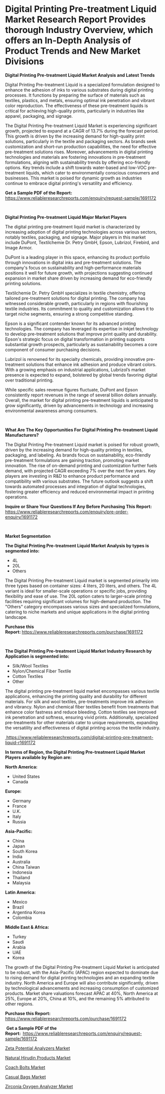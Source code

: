 <p><h1>Digital Printing Pre-treatment Liquid Market Research Report Provides thorough Industry Overview, which offers an In-Depth Analysis of Product Trends and New Market Divisions</h1></p><p><strong>Digital Printing Pre-treatment Liquid Market Analysis and Latest Trends</strong></p>
<p><p>Digital Printing Pre-treatment Liquid is a specialized formulation designed to enhance the adhesion of inks to various substrates during digital printing processes. It functions by preparing the surface of materials such as textiles, plastics, and metals, ensuring optimal ink penetration and vibrant color reproduction. The effectiveness of these pre-treatment liquids is critical for achieving high-quality prints, particularly in industries like apparel, packaging, and signage.</p><p>The Digital Printing Pre-treatment Liquid Market is experiencing significant growth, projected to expand at a CAGR of 13.7% during the forecast period. This growth is driven by the increasing demand for high-quality print solutions, particularly in the textile and packaging sectors. As brands seek customization and short-run production capabilities, the need for effective pre-treatment solutions rises. Moreover, advancements in digital printing technologies and materials are fostering innovations in pre-treatment formulations, aligning with sustainability trends by offering eco-friendly options. Key trends include a shift towards water-based and low-VOC pre-treatment liquids, which cater to environmentally conscious consumers and businesses. This market is poised for dynamic growth as industries continue to embrace digital printing's versatility and efficiency.</p></p>
<p><strong>Get a Sample PDF of the Report:&nbsp;</strong> <a href="https://www.reliableresearchreports.com/enquiry/request-sample/1691172?utm_campaign=16&utm_medium=2&utm_source=Github&utm_content=ia&utm_term=17102024&utm_id=digital-printing-pre-treatment-liquid">https://www.reliableresearchreports.com/enquiry/request-sample/1691172</a></p>
<p>&nbsp;</p>
<p><strong>Digital Printing Pre-treatment Liquid Major Market Players</strong></p>
<p><p>The digital printing pre-treatment liquid market is characterized by increasing adoption of digital printing technologies across various sectors, notably textiles, packaging, and signage. Major players in this market include DuPont, Textilchemie Dr. Petry GmbH, Epson, Lubrizol, Firebird, and Image Armor.</p><p>DuPont is a leading player in this space, enhancing its product portfolio through innovations in digital inks and pre-treatment solutions. The company's focus on sustainability and high-performance materials positions it well for future growth, with projections suggesting continued expansion in market share driven by increasing demand for eco-friendly printing solutions.</p><p>Textilchemie Dr. Petry GmbH specializes in textile chemistry, offering tailored pre-treatment solutions for digital printing. The company has witnessed considerable growth, particularly in regions with flourishing textile industries. Its commitment to quality and customization allows it to target niche segments, ensuring a strong competitive standing.</p><p>Epson is a significant contender known for its advanced printing technologies. The company has leveraged its expertise in inkjet technology to develop pre-treatment solutions that improve print quality and durability. Epson's strategic focus on digital transformation in printing supports substantial growth prospects, particularly as sustainability becomes a core component of consumer purchasing decisions.</p><p>Lubrizol is renowned for its specialty chemicals, providing innovative pre-treatment solutions that enhance ink adhesion and produce vibrant colors. With a growing emphasis on industrial applications, Lubrizol’s market presence is expected to expand, bolstered by global trends favoring digital over traditional printing.</p><p>While specific sales revenue figures fluctuate, DuPont and Epson consistently report revenues in the range of several billion dollars annually. Overall, the market for digital printing pre-treatment liquids is anticipated to grow significantly, driven by advancements in technology and increasing environmental awareness among consumers.</p></p>
<p>&nbsp;</p>
<p><strong>What Are The Key Opportunities For Digital Printing Pre-treatment Liquid Manufacturers?</strong></p>
<p><p>The Digital Printing Pre-treatment Liquid market is poised for robust growth, driven by the increasing demand for high-quality printing in textiles, packaging, and labeling. As brands focus on sustainability, eco-friendly pre-treatment formulations are gaining traction, promoting market innovation. The rise of on-demand printing and customization further fuels demand, with projected CAGR exceeding 7% over the next five years. Key players are investing in R&D to enhance product performance and compatibility with various substrates. The future outlook suggests a shift towards automated processes and integration of digital technologies, fostering greater efficiency and reduced environmental impact in printing operations.</p></p>
<p><strong>Inquire or Share Your Questions If Any Before Purchasing This Report:</strong> <a href="https://www.reliableresearchreports.com/enquiry/pre-order-enquiry/1691172?utm_campaign=16&utm_medium=2&utm_source=Github&utm_content=ia&utm_term=17102024&utm_id=digital-printing-pre-treatment-liquid">https://www.reliableresearchreports.com/enquiry/pre-order-enquiry/1691172</a></p>
<p>&nbsp;</p>
<p><strong>Market Segmentation</strong></p>
<p><strong>The Digital Printing Pre-treatment Liquid Market Analysis by types is segmented into:</strong></p>
<p><ul><li>4L</li><li>20L</li><li>Others</li></ul></p>
<p><p>The Digital Printing Pre-treatment Liquid market is segmented primarily into three types based on container sizes: 4 liters, 20 liters, and others. The 4L variant is ideal for smaller-scale operations or specific jobs, providing flexibility and ease of use. The 20L option caters to larger-scale printing facilities requiring significant volumes for high-demand production. The "Others" category encompasses various sizes and specialized formulations, catering to niche markets and unique applications in the digital printing landscape.</p></p>
<p><strong>Purchase this Report:&nbsp;</strong><a href="https://www.reliableresearchreports.com/purchase/1691172?utm_campaign=16&utm_medium=2&utm_source=Github&utm_content=ia&utm_term=17102024&utm_id=digital-printing-pre-treatment-liquid">https://www.reliableresearchreports.com/purchase/1691172</a></p>
<p>&nbsp;</p>
<p><strong>The Digital Printing Pre-treatment Liquid Market Industry Research by Application is segmented into:</strong></p>
<p><ul><li>Silk/Wool Textiles</li><li>Nylon/Chemical Fiber Textile</li><li>Cotton Textiles</li><li>Other</li></ul></p>
<p><p>The digital printing pre-treatment liquid market encompasses various textile applications, enhancing the printing quality and durability for different materials. For silk and wool textiles, pre-treatments improve ink adhesion and vibrancy. Nylon and chemical fiber textiles benefit from treatments that enhance color fastness and reduce bleeding. Cotton textiles see improved ink penetration and softness, ensuring vivid prints. Additionally, specialized pre-treatments for other materials cater to unique requirements, expanding the versatility and effectiveness of digital printing across the textile industry.</p></p>
<p><a href="https://www.reliableresearchreports.com/digital-printing-pre-treatment-liquid-r1691172?utm_campaign=16&utm_medium=2&utm_source=Github&utm_content=ia&utm_term=17102024&utm_id=digital-printing-pre-treatment-liquid">&nbsp;https://www.reliableresearchreports.com/digital-printing-pre-treatment-liquid-r1691172</a></p>
<p><strong>In terms of Region, the Digital Printing Pre-treatment Liquid Market Players available by Region are:</strong></p>
<p>
    <p> <strong> North America: </strong>
        <ul>
            <li>United States</li>
            <li>Canada</li>
        </ul>
        </p> 
    <p> <strong> Europe: </strong>
        <ul>
            <li>Germany</li>
            <li>France</li>
            <li>U.K.</li>
            <li>Italy</li>
            <li>Russia</li>
        </ul>
        </p> 
    <p> <strong> Asia-Pacific: </strong>
        <ul>
            <li>China</li>
            <li>Japan</li>
            <li>South Korea</li>
            <li>India</li>
            <li>Australia</li>
            <li>China Taiwan</li>
            <li>Indonesia</li>
            <li>Thailand</li>
            <li>Malaysia</li>
        </ul>
        </p> 
    <p> <strong> Latin America: </strong>
        <ul>
            <li>Mexico</li>
            <li>Brazil</li>
            <li>Argentina Korea</li>
            <li>Colombia</li>
        </ul>
        </p> 
    <p> <strong> Middle East & Africa: </strong>
        <ul>
            <li>Turkey</li>
            <li>Saudi</li>
            <li>Arabia</li>
            <li>UAE</li>
            <li>Korea</li>
        </ul>
    </p>
    </p>
<p><p>The growth of the Digital Printing Pre-treatment Liquid Market is anticipated to be robust, with the Asia-Pacific (APAC) region expected to dominate due to rising demand for digital printing technologies and an expanding textile industry. North America and Europe will also contribute significantly, driven by technological advancements and increasing consumption of customized products. Market share valuations forecast APAC at 40%, North America at 25%, Europe at 20%, China at 10%, and the remaining 5% attributed to other regions.</p></p>
<p><strong>Purchase this Report: </strong><a href="https://www.reliableresearchreports.com/purchase/1691172?utm_campaign=16&utm_medium=2&utm_source=Github&utm_content=ia&utm_term=17102024&utm_id=digital-printing-pre-treatment-liquid">https://www.reliableresearchreports.com/purchase/1691172</a></p>
<p>&nbsp;<strong>Get a Sample PDF of the Report:&nbsp;&nbsp;</strong><a href="https://www.reliableresearchreports.com/enquiry/request-sample/1691172?utm_campaign=16&utm_medium=2&utm_source=Github&utm_content=ia&utm_term=17102024&utm_id=digital-printing-pre-treatment-liquid">https://www.reliableresearchreports.com/enquiry/request-sample/1691172</a></p>
<p><strong></strong></p>
<p><p><a href="https://issuu.com/reportprime-2/docs/zeta-potential-analyzers-market-siz_3826b3258ddc58?utm_campaign=16&utm_medium=2&utm_source=Github&utm_content=ia&utm_term=17102024&utm_id=digital-printing-pre-treatment-liquid">Zeta Potential Analyzers Market</a></p><p><a href="https://github.com/boringzqthorperec/Market-Research-Report-List-1/blob/main/natural-hirudin-products-market.md?utm_campaign=16&utm_medium=2&utm_source=Github&utm_content=ia&utm_term=17102024&utm_id=digital-printing-pre-treatment-liquid">Natural Hirudin Products Market</a></p><p><a href="https://github.com/mynearvphamillwd7/Market-Research-Report-List-1/blob/main/coach-bolts-market.md?utm_campaign=16&utm_medium=2&utm_source=Github&utm_content=ia&utm_term=17102024&utm_id=digital-printing-pre-treatment-liquid">Coach Bolts Market</a></p><p><a href="https://www.linkedin.com/pulse/global-casual-bags-market-size-trends-analysis-regional-outlook-p859c?utm_campaign=16&utm_medium=2&utm_source=Github&utm_content=ia&utm_term=17102024&utm_id=digital-printing-pre-treatment-liquid">Casual Bags Market</a></p><p><a href="https://issuu.com/reportprime-2/docs/zirconia-oxygen-analyzer-market-siz_79c83f61ec7d68?utm_campaign=16&utm_medium=2&utm_source=Github&utm_content=ia&utm_term=17102024&utm_id=digital-printing-pre-treatment-liquid">Zirconia Oxygen Analyzer Market</a></p></p>